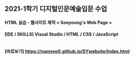 ## 2021-1학기 디지털인문예술입문 수업

#### HTML 실습 - 웹사이트 제작  < Seoyoung's Web Page >

#### [IDE / SKILLS] Visual Studio / HTML / CSS / JavaScript<br/><br/>

#### [바로보기] https://namseo0.github.io/SYwebsite/Index.html

